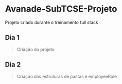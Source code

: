 # Avanade-SubTCSE-Projeto
Projeto criado durante o treinamento full stack


## Dia 1 


> Criação do projeto 



## Dia 2

> Criação das estruturas de pastas e employeeRole